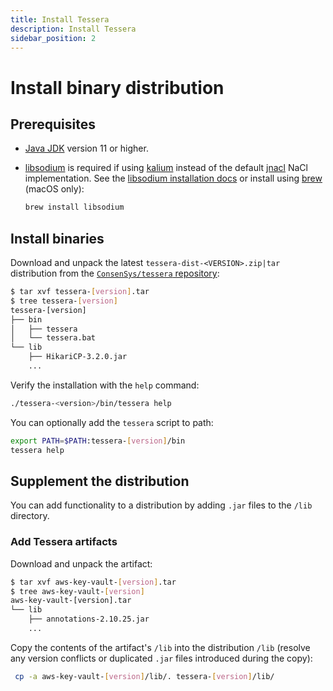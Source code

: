 ```yaml
---
title: Install Tessera
description: Install Tessera
sidebar_position: 2
---
```


# Install binary distribution

## Prerequisites

- [Java JDK](https://www.oracle.com/java/technologies/javase-downloads.html) version 11 or higher.
- [libsodium](https://libsodium.gitbook.io/doc/) is required if using [kalium](https://github.com/abstractj/kalium) instead of the default [jnacl](https://github.com/neilalexander/jnacl) NaCl implementation. See the [libsodium installation docs](https://libsodium.gitbook.io/doc/) or install using [brew](https://brew.sh/) (macOS only):

  ```bash
  brew install libsodium
  ```

## Install binaries

Download and unpack the latest `tessera-dist-<VERSION>.zip|tar` distribution from the [`ConsenSys/tessera` repository](https://github.com/ConsenSys/tessera/releases/latest):

```bash
$ tar xvf tessera-[version].tar
$ tree tessera-[version]
tessera-[version]
├── bin
│   ├── tessera
│   └── tessera.bat
└── lib
    ├── HikariCP-3.2.0.jar
    ...
```

Verify the installation with the `help` command:

```bash
./tessera-<version>/bin/tessera help
```

You can optionally add the `tessera` script to path:

```bash
export PATH=$PATH:tessera-[version]/bin
tessera help
```

## Supplement the distribution

You can add functionality to a distribution by adding `.jar` files to the `/lib` directory.

### Add Tessera artifacts

Download and unpack the artifact:

```bash
$ tar xvf aws-key-vault-[version].tar
$ tree aws-key-vault-[version]
aws-key-vault-[version].tar
└── lib
    ├── annotations-2.10.25.jar
    ...
```

Copy the contents of the artifact's `/lib` into the distribution `/lib` (resolve any version conflicts or duplicated `.jar` files introduced during the copy):

```bash
 cp -a aws-key-vault-[version]/lib/. tessera-[version]/lib/
```
